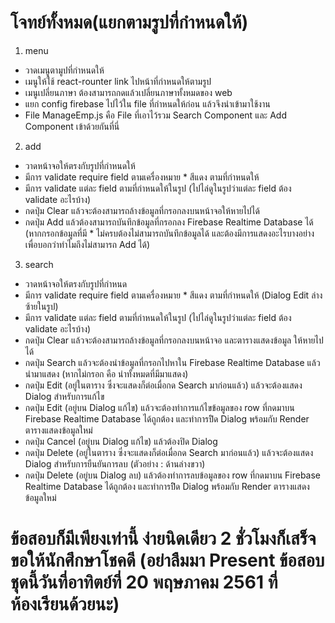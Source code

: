 # โจทย์ทั้งหมด(แยกตามรูปที่กำหนดให้)

1. menu
  - วาดเมนูตามูปที่กำหนดให้
  - เมนูให้ใช้ react-rounter link ไปหน้าที่กำหนดให้ตามรูป
  - เมนูเปลี่ยนภาษา ต้องสามารถกดแล้วเปลี่ยนภาษาทั้งหมดของ web
  - แยก config firebase ไปไว้ใน file ที่กำหนดให้ก่อน แล้วจึงนำเข้ามาใช้งาน
  - File ManageEmp.js คือ File ที่เอาไว้รวม Search Component และ Add Component เข้าด้วยกันที่นี่
  
2. add
  - วาดหน้าจอให้ตรงกับรูปที่กำหนดให้
  - มีการ validate require field ตามเครื่องหมาย * สีแดง ตามที่กำหนดให้
  - มีการ validate แต่ละ field ตามที่กำหนดให้ในรูป (ไปไล่ดูในรูปว่าแต่ละ field ต้อง validate อะไรบ้าง)
  - กดปุ่ม Clear แล้วจะต้องสามารถล้างข้อมูลที่กรอกลงบนหน้าจอให้หายไปได้
  - กดปุ่ม Add แล้วต้องสามารถบันทึกข้อมูลที่กรอกลง Firebase Realtime Database ได้
    (หากกรอกข้อมูลที่มี * ไม่ครบต้องไม่สามารถบันทึกข้อมูลได้ และต้องมีการแสดงอะไรบางอย่าง เพื่อบอกว่าทำไมถึงไม่สามารถ Add ได้)

3. search
  - วาดหน้าจอให้ตรงกับรูปที่กำหนด
  - มีการ validate require field ตามเครื่องหมาย * สีแดง ตามที่กำหนดให้ (Dialog Edit ล่างซ้ายในรูป)
  - มีการ validate แต่ละ field ตามที่กำหนดให้ในรูป (ไปไล่ดูในรูปว่าแต่ละ field ต้อง validate อะไรบ้าง)
  - กดปุ่ม Clear แล้วจะต้องสามารถล้างข้อมูลที่กรอกลงบนหน้าจอ และตารางแสดงข้อมูล ให้หายไปได้
  - กดปุ่ม Search แล้วจะต้องนำข้อมูลที่กรอกไปหาใน Firebase Realtime Database แล้วนำมาแสดง (หากไม่กรอก คือ นำทั้งหมดที่มีมาแสดง)
  - กดปุ่ม Edit (อยู่ในตาราง ซึ่งจะแสดงก็ต่อเมื่อกด Search มาก่อนแล้ว) แล้วจะต้องแสดง Dialog สำหรับการแก้ไข
  - กดปุ่ม Edit (อยู่บน Dialog แก้ไข) แล้วจะต้องทำการแก้ไขข้อมูลของ row ที่กดมาบน Firebase Realtime Database ได้ถูกต้อง 
    และทำการปิิด Dialog พร้อมกับ Render ตารางแสดงข้อมูลใหม่ 
  - กดปุ่ม Cancel (อยู่บน Dialog แก้ไข) แล้วต้องปิด Dialog
  - กดปุ่ม Delete (อยู่ในตาราง ซึ่งจะแสดงก็ต่อเมื่อกด Search มาก่อนแล้ว) แล้วจะต้องแสดง Dialog สำหรับการยืนยันการลบ (ตัวอย่าง : ด้านล่างขวา)
  - กดปุ่ม Delete (อยู่บน Dialog ลบ) แล้วต้องทำการลบข้อมูลของ row ที่กดมาบน Firebase Realtime Database ได้ถูกต้อง 
    และทำการปิิด Dialog พร้อมกับ Render ตารางแสดงข้อมูลใหม่ 
    
    
   # ข้อสอบก็มีเพียงเท่านี้ ง่ายนิดเดียว 2 ชั่วโมงก็เสร็จ ขอให้นักศึกษาโชคดี (อย่าลืมมา Present ข้อสอบชุดนี้วันที่อาทิตย์ที่ 20 พฤษภาคม 2561 ที่ห้องเรียนด้วยนะ)
